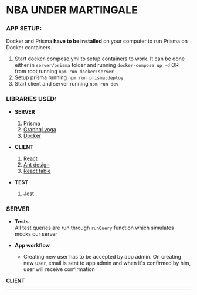 # NBA UNDER MARTINGALE

### APP SETUP:

Docker and Prisma **have to be installed** on your computer to run Prisma on Docker containers.

1. Start docker-compose.yml to setup containers to work. It can be done either in `server/prisma` folder and running `docker-compose up -d` OR from root running `npm run docker:server`
2. Setup prisma running `npm run prisma:deploy`
3. Start client and server running `npm run dev`

### LIBRARIES USED:

- **SERVER**

  1. [Prisma](https://www.prisma.io/)
  2. [Graphql yoga](https://github.com/prisma/graphql-yoga)
  3. [Docker](https://www.docker.com/)

- **CLIENT**

  1. [React](https://reactjs.org/)
  2. [Ant design](https://ant.design/)
  3. [React table](https://react-table.js.org)

- **TEST**

  1. [Jest](https://jestjs.io/)

### **SERVER**

- **Tests**  
  All test queries are run through `runQuery` function which simulates mocks our server

- **App workflow**

  - Creating new user has to be accepted by app admin. On creating new user, email is sent to app admin and when it's confirmed by him, user will receive confirmation

**CLIENT**

---
